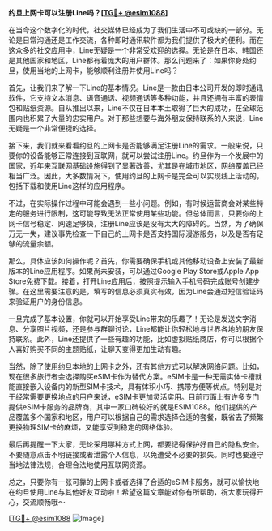 **约旦上网卡可以注册Line吗？[[TG💪+ @esim1088](https://t.me/s/esim1088)]**

在当今这个数字化的时代，社交媒体已经成为了我们生活中不可或缺的一部分。无论是日常沟通还是工作交流，各种即时通讯软件都为我们提供了极大的便利。而在这众多的社交应用中，Line无疑是一个非常受欢迎的选择。无论是在日本、韩国还是其他国家和地区，Line都有着庞大的用户群体。那么问题来了：如果你身处约旦，使用当地的上网卡，能够顺利注册并使用Line吗？

首先，让我们来了解一下Line的基本情况。Line是一款由日本公司开发的即时通讯软件，它支持文本消息、语音通话、视频通话等多种功能，并且还拥有丰富的表情包和贴纸资源。自从推出以来，Line不仅在日本本土取得了巨大的成功，在全球范围内也积累了大量的忠实用户。对于那些想要与海外朋友保持联系的人来说，Line无疑是一个非常便捷的选择。

接下来，我们就来看看约旦的上网卡是否能够满足注册Line的需求。一般来说，只要你的设备能够正常连接到互联网，就可以尝试注册Line。约旦作为一个发展中的国家，近年来互联网基础设施得到了显著改善，尤其是在城市地区，网络覆盖已经相当广泛。因此，大多数情况下，使用约旦的上网卡是完全可以实现线上活动的，包括下载和使用Line这样的应用程序。

不过，在实际操作过程中可能会遇到一些小问题。例如，有时候运营商会对某些特定的服务进行限制，这可能导致无法正常使用某些功能。但总体而言，只要你的上网卡信号稳定、网速足够快，注册Line应该是没有太大的障碍的。当然，为了确保万无一失，建议事先检查一下自己的上网卡是否支持国际漫游服务，以及是否有足够的流量余额。

那么，具体应该如何操作呢？首先，你需要确保手机或其他移动设备上安装了最新版本的Line应用程序。如果尚未安装，可以通过Google Play Store或Apple App Store免费下载。接着，打开Line应用后，按照提示输入手机号码完成账号创建步骤。在这里需要注意的是，填写的信息必须真实有效，因为Line会通过短信验证码来验证用户的身份信息。

一旦完成了基本设置，你就可以开始享受Line带来的乐趣了！无论是发送文字消息、分享照片视频，还是参与群聊讨论，Line都能让你轻松地与世界各地的朋友保持联系。此外，Line还提供了一些有趣的功能，比如虚拟贴纸商店，你可以根据个人喜好购买不同的主题贴纸，让聊天变得更加生动有趣。

当然，除了使用约旦本地的上网卡之外，还有其他方式可以解决网络问题。比如，现在很多旅行者会选择购买eSIM卡作为替代方案。eSIM卡是一种无需实体卡槽就能直接嵌入设备内的新型SIM卡技术，具有体积小巧、携带方便等优点。特别是对于经常需要更换地点的用户来说，eSIM卡更加灵活实用。目前市面上有许多专门提供eSIM卡服务的品牌商，其中一家口碑较好的就是ESIM1088。他们提供的产品覆盖多个国家和地区，用户可以根据自己的需求选择合适的套餐，既省去了频繁更换物理SIM卡的麻烦，又能享受到稳定的网络体验。

最后再提醒一下大家，无论采用哪种方式上网，都要记得保护好自己的隐私安全。不要随意点击不明链接或者泄露个人信息，以免遭受不必要的损失。同时也要遵守当地法律法规，合理合法地使用互联网资源。

总之，只要你有一张可靠的上网卡或者选择了合适的eSIM卡服务，就可以愉快地在约旦使用Line与其他好友互动啦！希望这篇文章能对你有所帮助，祝大家玩得开心，交流顺畅哦～

[[TG💪+ @esim1088](https://t.me/s/esim1088) ![Image](https://i.postimg.cc/4NQfJmqS/Snipaste-2025-05-13-00-14-12.png)]